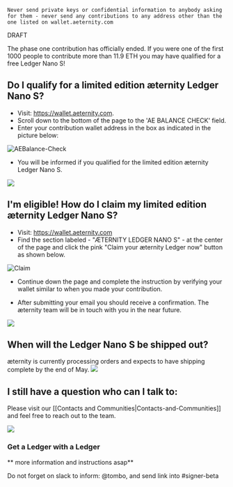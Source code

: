     Never send private keys or confidential information to anybody asking for them - never send any contributions to any address other than the one listed on wallet.aeternity.com

DRAFT

The phase one contribution has officially ended. If you were one of the
first 1000 people to contribute more than 11.9 ETH you may have
qualified for a free Ledger Nano S!

## Do I qualify for a limited edition æternity Ledger Nano S?

* Visit: https://wallet.aeternity.com.
* Scroll down to the bottom of the page to the 'AE BALANCE CHECK' field.
* Enter your contribution wallet address in the box as indicated in the picture below:

![AEBalance-Check](http://i.imgur.com/IjFPOFY.png)

* You will be informed if you qualified for the limited edition æternity Ledger Nano S. 

[![](https://cdn-images-1.medium.com/max/800/1*Fh8Te8hkihkvLufP05tKPQ.png)](#)

## I'm eligible! How do I claim my limited edition æternity Ledger Nano S?

* Visit: https://wallet.aeternity.com
* Find the section labeled - "ÆTERNITY LEDGER NANO S" - at the center of the
  page and click the pink "Claim your æternity Ledger now" button as shown below.

![Claim](http://i.imgur.com/WhfLzF2.jpg)

* Continue down the page and complete the instruction by verifying your
  wallet similar to when you made your contribution.

* After submitting your email you should receive a confirmation. The
  æternity team will be in touch with you in the near future.

[![](https://cdn-images-1.medium.com/max/800/1*Fh8Te8hkihkvLufP05tKPQ.png)](#)
## When will the Ledger Nano S be shipped out?

æternity is currently processing orders and expects to have shipping complete by the end of May.
[![](https://cdn-images-1.medium.com/max/800/1*Fh8Te8hkihkvLufP05tKPQ.png)](#)

## I still have a question who can I talk to:

Please visit our
[[Contacts and Communities|Contacts-and-Communities]] and feel free to reach out to the team.

[![](https://cdn-images-1.medium.com/max/800/1*Fh8Te8hkihkvLufP05tKPQ.png)](#)

### Get a Ledger with a Ledger

** more information and instructions asap**

Do not forget on slack to inform: @tombo, and send link into #signer-beta